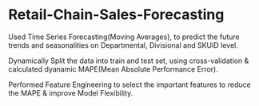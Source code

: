 # Retail-Chain-Sales-Forecasting
Used Time Series Forecasting(Moving Averages), to predict the future trends and seasonalities on Departmental, Divisional and SKUID level.

Dynamically Split the data into train and test set, using cross-validation & calculated dyanamic MAPE(Mean Absolute Performance Error).

Performed Feature Engineering to select the important features to reduce the MAPE & improve Model Flexibility.

